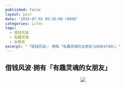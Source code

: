 ```yaml
---
published: false
layout: post
date: '2019-07-02 09:36:00 +0800'
categories: Lifes
tags:
  - 借钱风波
  - 有趣灵魂
  - 女朋友
excerpt: "「借钱风波」· 拥有「有趣灵魂的女朋友\U0001F46C」"
---
```

## 借钱风波·拥有「有趣灵魂的女朋友」



<div align="center"><img src="https://www.bobinsun.cn/assets/images/girlfriend.jpeg"/></div>